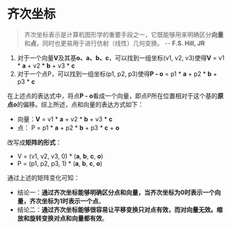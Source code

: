 # 齐次坐标
> 齐次坐标表示是计算机图形学的重要手段之一，它既能够用来明确区分**向量**和**点**，同时也更易用于进行仿射（线性）几何变换。 -- **F.S. Hill, JR**

1. 对于一个向量**V**及其基**o、a、b、c**，可以找到一组坐标(v1, v2, v3)使得**V** = v1 \* **a** + v2 \* **b** + v3 \* **c**
2. 对于一个点P，可以找到一组坐标(p1, p2, p3)使得**P - o** = p1 \* **a** + p2 \* **b** + p3 \* **c**

在上述点的表达式中，将点**P - o**看成一个向量，即点P所在位置相对于这个基的**原点o**的偏移。综上所述，点和向量的表达方式如下：
* 向量：**V** = v1 \* **a** + v2 \* **b** + v3 \* **c**
* 点：  P = p1 \* **a** + p2 \* **b** + p3 \* **c** + **o**

改写成**矩阵的形式**：
* V = (v1, v2, v3, 0) * (**a**, **b**, **c**, **o**)
* P = (p1, p2, p3, 1) * (**a**, **b**, **c**, **o**)

通过上述的矩阵变化可知：
* 结论一：**通过齐次坐标能够明确区分点和向量，当齐次坐标为0时表示一个向量，齐次坐标为1时表示一个点**。
* 结论二：**通过齐次坐标能够很容易让平移变换只对点有效，而对向量无效。缩放和旋转变换对点和向量都有效**。


